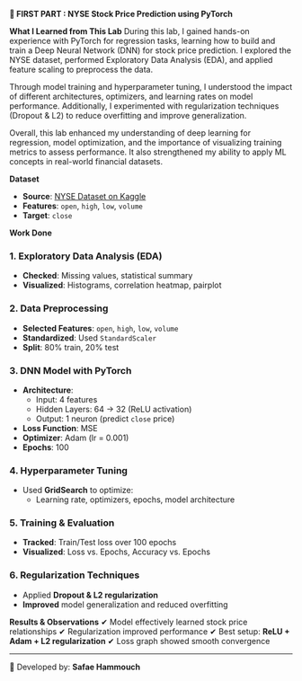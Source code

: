 **📌 FIRST PART : NYSE Stock Price Prediction using PyTorch**

**What I Learned from This Lab**
During this lab, I gained hands-on experience with PyTorch for regression tasks, learning how to build and train a Deep Neural Network (DNN) for stock price prediction. I explored the NYSE dataset, performed Exploratory Data Analysis (EDA), and applied feature scaling to preprocess the data.

Through model training and hyperparameter tuning, I understood the impact of different architectures, optimizers, and learning rates on model performance. Additionally, I experimented with regularization techniques (Dropout & L2) to reduce overfitting and improve generalization.

Overall, this lab enhanced my understanding of deep learning for regression, model optimization, and the importance of visualizing training metrics to assess performance. It also strengthened my ability to apply ML concepts in real-world financial datasets.

**Dataset**
- **Source**: [NYSE Dataset on Kaggle](https://www.kaggle.com/datasets/dgawlik/nyse)
- **Features**: `open`, `high`, `low`, `volume`
- **Target**: `close`

**Work Done**

### **1. Exploratory Data Analysis (EDA)**
- **Checked**: Missing values, statistical summary
- **Visualized**: Histograms, correlation heatmap, pairplot

### **2. Data Preprocessing**
- **Selected Features**: `open`, `high`, `low`, `volume`
- **Standardized**: Used `StandardScaler`
- **Split**: 80% train, 20% test

### **3. DNN Model with PyTorch**
- **Architecture**:
  - Input: 4 features
  - Hidden Layers: 64 → 32 (ReLU activation)
  - Output: 1 neuron (predict `close` price)
- **Loss Function**: MSE
- **Optimizer**: Adam (lr = 0.001)
- **Epochs**: 100

### **4. Hyperparameter Tuning**
- Used **GridSearch** to optimize:
  - Learning rate, optimizers, epochs, model architecture

### **5. Training & Evaluation**
- **Tracked**: Train/Test loss over 100 epochs
- **Visualized**: Loss vs. Epochs, Accuracy vs. Epochs

### **6. Regularization Techniques**
- Applied **Dropout & L2 regularization**
- **Improved** model generalization and reduced overfitting

**Results & Observations**
✔ Model effectively learned stock price relationships
✔ Regularization improved performance
✔ Best setup: **ReLU + Adam + L2 regularization**
✔ Loss graph showed smooth convergence



---

📌 Developed by: **Safae Hammouch**

